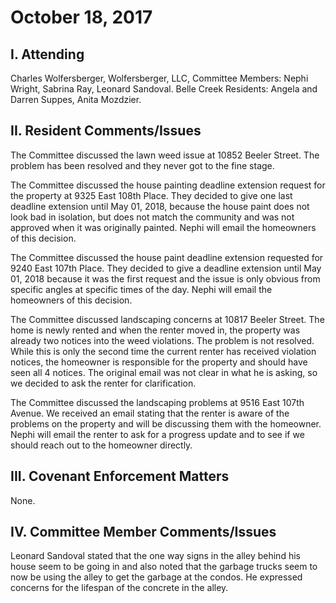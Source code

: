 <!---
title: October 18, 2017 Minutes
layout: minutes.html
collection: minutes
date: 2017-10-18
draft: false
--->
# October 18, 2017

## I. Attending
Charles Wolfersberger, Wolfersberger, LLC, Committee Members: Nephi Wright, Sabrina Ray, Leonard Sandoval. Belle Creek Residents: Angela and Darren Suppes, Anita Mozdzier.

## II. Resident Comments/Issues
The Committee discussed the lawn weed issue at 10852 Beeler Street. The problem has been resolved and they never got to the fine stage.

The Committee discussed the house painting deadline extension request for the property at 9325 East 108th Place.  They decided to give one last deadline extension until May 01, 2018, because the house paint does not look bad in isolation, but does not match the community and was not approved when it was originally painted. Nephi will email the homeowners of this decision.

The Committee discussed the house paint deadline extension requested for 9240 East 107th Place. They decided to give a deadline extension until May 01, 2018 because it was the first request and the issue is only obvious from specific angles at specific times of the day.  Nephi will email the homeowners of this decision.

The Committee discussed landscaping concerns at 10817 Beeler Street. The home is newly rented and when the renter moved in, the property was already two notices into the weed violations. The problem is not resolved. While this is only the second time the current renter has received violation notices, the homeowner is responsible for the property and should have seen all 4 notices. The original email was not clear in what he is asking, so we decided to ask the renter for clarification.

The Committee discussed the landscaping problems at 9516 East 107th Avenue. We received an email stating that the renter is aware of the problems on the property and will be discussing them with the homeowner. Nephi will email the renter to ask for a progress update and to see if we should reach out to the homeowner directly.

## III. Covenant Enforcement Matters
None.

## IV. Committee Member Comments/Issues
Leonard Sandoval stated that the one way signs in the alley behind his house seem to be going in and also noted that the garbage trucks seem to now be using the alley to get the garbage at the condos. He expressed concerns for the lifespan of the concrete in the alley. 